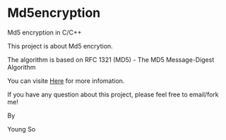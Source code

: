 Md5encryption
=============

Md5 encryption in C/C++

This project is about Md5 encrytion.

The algorithm is based on RFC 1321 (MD5) - The MD5 Message-Digest Algorithm

You can visite [Here](http://tools.ietf.org/html/rfc1321) for more infomation.

If you have any question about this project, please feel free to email/fork me!

By

Young So
